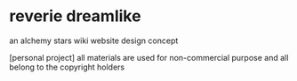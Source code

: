 # reverie dreamlike
an alchemy stars wiki website design concept

[personal project]
all materials are used for non-commercial purpose and all belong to the copyright holders
